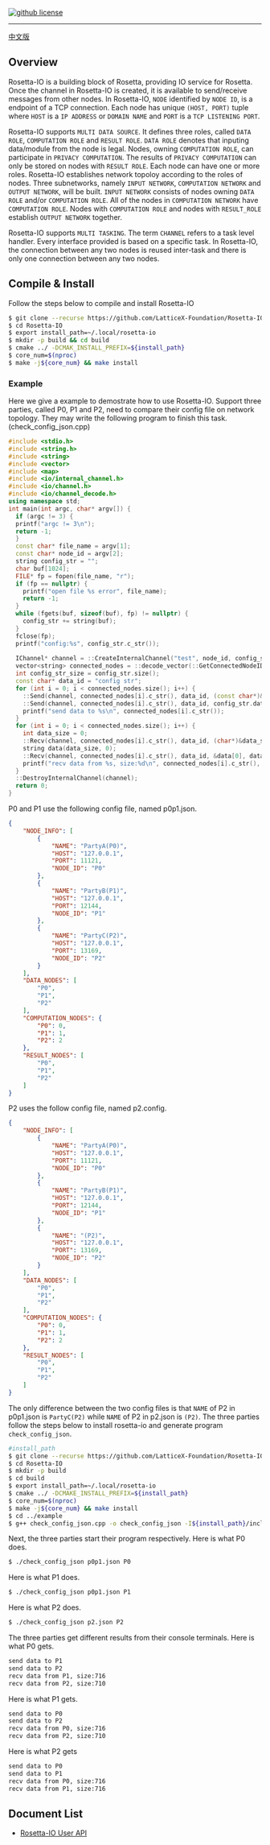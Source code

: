 [![github license](https://img.shields.io/badge/license-LGPLv3-blue.svg)](https://www.gnu.org/licenses/lgpl-3.0.en.html)

--------------------------------------------------------------------------------

[中文版](./README_CN.md)

## Overview
  Rosetta-IO is a building block of Rosetta, providing IO service for Rosetta. Once the channel in Rosetta-IO  is created, it is available to send/receive messages from other nodes. In Rosetta-IO, `NODE` identified by `NODE ID`, is a endpoint of a TCP connection. Each node has unique `(HOST, PORT)` tuple where `HOST` is a `IP ADDRESS` or `DOMAIN NAME` and `PORT` is a `TCP LISTENING PORT`.
  
  Rosetta-IO supports `MULTI DATA SOURCE`. It defines three roles, called `DATA ROLE`, `COMPUTATION ROLE` and `RESULT ROLE`. `DATA ROLE` denotes that inputing data/module from the node is legal. Nodes, owning `COMPUTATION ROLE`, can participate in `PRIVACY COMPUTATION`. The results of `PRIVACY COMPUTATION` can only be stored on nodes with `RESULT ROLE`. Each node can have one or more roles. Rosetta-IO establishes network topoloy according to the roles of nodes. Three subnetworks, namely `INPUT NETWORK`, `COMPUTATION NETWORK` and `OUTPUT NETWORK`, will be built. `INPUT NETWORK` consists of nodes owning `DATA ROLE` and/or `COMPUTATION ROLE`. All of the nodes in `COMPUTATION NETWORK` have `COMPUTATION ROLE`. Nodes with `COMPUTATION ROLE` and nodes with `RESULT_ROLE` establish `OUTPUT NETWORK` together.

  Rosetta-IO supports `MULTI TASKING`. The term `CHANNEL` refers to a task level handler. Every interface provided is based on a specific task. In Rosetta-IO, the connection between any two nodes is reused inter-task and there is only one connection between any two nodes.


## Compile & Install
  Follow the steps below to compile and install Rosetta-IO
```bash
$ git clone --recurse https://github.com/LatticeX-Foundation/Rosetta-IO.git
$ cd Rosetta-IO
$ export install_path=~/.local/rosetta-io
$ mkdir -p build && cd build
$ cmake ../ -DCMAK_INSTALL_PREFIX=${install_path}
$ core_num=$(nproc)
$ make -j${core_num} && make install
```


### Example
  Here we give a example to demostrate how to use Rosetta-IO.
  Support three parties, called P0, P1 and P2, need to compare their config file on network topology. They may write the following program to finish this task.(check_config_json.cpp)
```cpp
#include <stdio.h>
#include <string.h>
#include <string>
#include <vector>
#include <map>
#include <io/internal_channel.h>
#include <io/channel.h>
#include <io/channel_decode.h>
using namespace std;
int main(int argc, char* argv[]) {
  if (argc != 3) {
  printf("argc != 3\n");
  return -1;
  }
  const char* file_name = argv[1];
  const char* node_id = argv[2];
  string config_str = "";
  char buf[1024];
  FILE* fp = fopen(file_name, "r");
  if (fp == nullptr) {
    printf("open file %s error", file_name);
    return -1;
  }
  while (fgets(buf, sizeof(buf), fp) != nullptr) {
    config_str += string(buf);
  }
  fclose(fp);
  printf("config:%s", config_str.c_str());
  
  IChannel* channel = ::CreateInternalChannel("test", node_id, config_str.c_str(), nullptr);
  vector<string> connected_nodes = ::decode_vector(::GetConnectedNodeIDs(channel));
  int config_str_size = config_str.size();
  const char* data_id = "config str";
  for (int i = 0; i < connected_nodes.size(); i++) {
    ::Send(channel, connected_nodes[i].c_str(), data_id, (const char*)&config_str_size, sizeof(int));
    ::Send(channel, connected_nodes[i].c_str(), data_id, config_str.data(), config_str_size);
    printf("send data to %s\n", connected_nodes[i].c_str());
  }
  for (int i = 0; i < connected_nodes.size(); i++) {
    int data_size = 0;
    ::Recv(channel, connected_nodes[i].c_str(), data_id, (char*)&data_size, sizeof(int));
    string data(data_size, 0);
    ::Recv(channel, connected_nodes[i].c_str(), data_id, &data[0], data_size);
    printf("recv data from %s, size:%d\n", connected_nodes[i].c_str(), data_size);
  }
  ::DestroyInternalChannel(channel);
  return 0;
}
``` 
P0 and P1 use the following config file, named p0p1.json.
```json
{
    "NODE_INFO": [
        {
            "NAME": "PartyA(P0)",
            "HOST": "127.0.0.1",
            "PORT": 11121,
            "NODE_ID": "P0"
        },
        {
            "NAME": "PartyB(P1)",
            "HOST": "127.0.0.1",
            "PORT": 12144,
            "NODE_ID": "P1"
        },
        {
            "NAME": "PartyC(P2)",
            "HOST": "127.0.0.1",
            "PORT": 13169,
            "NODE_ID": "P2"
        }
    ],
    "DATA_NODES": [
        "P0",
        "P1",
        "P2"
    ],
    "COMPUTATION_NODES": {
        "P0": 0,
        "P1": 1,
        "P2": 2
    },
    "RESULT_NODES": [
        "P0",
        "P1",
        "P2"
    ]
}
```
P2 uses the follow config file, named p2.config.
```json
{
    "NODE_INFO": [
        {
            "NAME": "PartyA(P0)",
            "HOST": "127.0.0.1",
            "PORT": 11121,
            "NODE_ID": "P0"
        },
        {
            "NAME": "PartyB(P1)",
            "HOST": "127.0.0.1",
            "PORT": 12144,
            "NODE_ID": "P1"
        },
        {
            "NAME": "(P2)",
            "HOST": "127.0.0.1",
            "PORT": 13169,
            "NODE_ID": "P2"
        }
    ],
    "DATA_NODES": [
        "P0",
        "P1",
        "P2"
    ],
    "COMPUTATION_NODES": {
        "P0": 0,
        "P1": 1,
        "P2": 2
    },
    "RESULT_NODES": [
        "P0",
        "P1",
        "P2"
    ]
}
```
The only difference between the two config files is that `NAME` of P2 in p0p1.json is `PartyC(P2)` while `NAME` of P2 in p2.json is `(P2)`.
The three parties follow the steps below to install rosetta-io and generate program `check_config_json`.
```bash
#install_path
$ git clone --recurse https://github.com/LatticeX-Foundation/Rosetta-IO.git
$ cd Rosetta-IO
$ mkdir -p build
$ cd build
$ export install_path=~/.local/rosetta-io
$ cmake ../ -DCMAKE_INSTALL_PREFIX=${install_path} 
$ core_num=$(nproc)
$ make -j${core_num} && make install
$ cd ../example
$ g++ check_config_json.cpp -o check_config_json -I${install_path}/include -L${install_path}/lib -lio -Wl,-rpath=${install_path}/lib
```

Next, the three parties start their program respectively.
Here is what P0 does.
```bash
$ ./check_config_json p0p1.json P0
```

Here is what P1 does.
```bash
$ ./check_config_json p0p1.json P1
```

Here is what P2 does.
```bash
$ ./check_config_json p2.json P2
```


The three parties get different results from their console terminals.
Here is what P0 gets.
```bash
send data to P1
send data to P2
recv data from P1, size:716
recv data from P2, size:710
```

Here is what P1 gets.
```bash
send data to P0
send data to P2
recv data from P0, size:716
recv data from P2, size:710
```

Here is what P2 gets
```bash
send data to P0
send data to P1
recv data from P0, size:716
recv data from P1, size:716
```


## Document List
* [Rosetta-IO User API](./doc/API_DOC.md)
